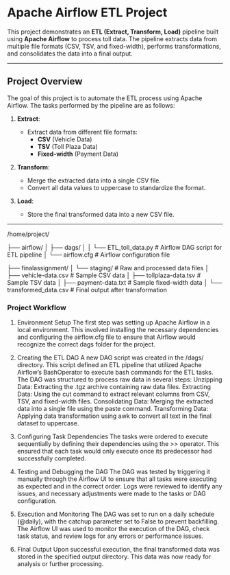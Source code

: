# Apache Airflow ETL Project

This project demonstrates an **ETL (Extract, Transform, Load)** pipeline built using **Apache Airflow** to process toll data. The pipeline extracts data from multiple file formats (CSV, TSV, and fixed-width), performs transformations, and consolidates the data into a final output.

---

## Project Overview

The goal of this project is to automate the ETL process using Apache Airflow. The tasks performed by the pipeline are as follows:

1. **Extract**:
   - Extract data from different file formats:
     - **CSV** (Vehicle Data)
     - **TSV** (Toll Plaza Data)
     - **Fixed-width** (Payment Data)
   
2. **Transform**:
   - Merge the extracted data into a single CSV file.
   - Convert all data values to uppercase to standardize the format.
   
3. **Load**:
   - Store the final transformed data into a new CSV file.

---

/home/project/

├── airflow/
│   ├── dags/
│   │   └── ETL_toll_data.py              # Airflow DAG script for ETL pipeline
│   └── airflow.cfg                       # Airflow configuration file

├── finalassignment/
│   └── staging/                          # Raw and processed data files
│       ├── vehicle-data.csv              # Sample CSV data
│       ├── tollplaza-data.tsv           # Sample TSV data
│       ├── payment-data.txt             # Sample fixed-width data
│       └── transformed_data.csv         # Final output after transformation

### Project Workflow
1. Environment Setup
The first step was setting up Apache Airflow in a local environment. This involved installing the necessary dependencies and configuring the airflow.cfg file to ensure that Airflow would recognize the correct dags folder for the project.

2. Creating the ETL DAG
A new DAG script was created in the /dags/ directory. This script defined an ETL pipeline that utilized Apache Airflow’s BashOperator to execute bash commands for the ETL tasks.
The DAG was structured to process raw data in several steps:
Unzipping Data: Extracting the .tgz archive containing raw data files.
Extracting Data: Using the cut command to extract relevant columns from CSV, TSV, and fixed-width files.
Consolidating Data: Merging the extracted data into a single file using the paste command.
Transforming Data: Applying data transformation using awk to convert all text in the final dataset to uppercase.

3. Configuring Task Dependencies
The tasks were ordered to execute sequentially by defining their dependencies using the >> operator. This ensured that each task would only execute once its predecessor had successfully completed.

4. Testing and Debugging the DAG
The DAG was tested by triggering it manually through the Airflow UI to ensure that all tasks were executing as expected and in the correct order.
Logs were reviewed to identify any issues, and necessary adjustments were made to the tasks or DAG configuration.

5. Execution and Monitoring
The DAG was set to run on a daily schedule (@daily), with the catchup parameter set to False to prevent backfilling.
The Airflow UI was used to monitor the execution of the DAG, check task status, and review logs for any errors or performance issues.

6. Final Output
Upon successful execution, the final transformed data was stored in the specified output directory. This data was now ready for analysis or further processing.
